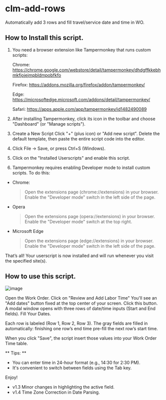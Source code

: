# clm-add-rows

Automatically add 3 rows and fill travel/service date and time in WO.

## How to Install this script.

1. You need a browser extension like Tampermonkey  that runs custom scripts:

    Chrome:  https://chrome.google.com/webstore/detail/tampermonkey/dhdgffkkebhmkfjojejmpbldmpobfkfo

    Firefox: https://addons.mozilla.org/firefox/addon/tampermonkey/

    Edge:    https://microsoftedge.microsoft.com/addons/detail/tampermonkey/

    Safari:  https://apps.apple.com/app/tampermonkey/id1482490089

2. After installing Tampermonkey, click its icon in the toolbar and choose "Dashboard" (or "Manage scripts").

3. Create a New Script
  Click "+" (plus icon) or "Add new script".
  Delete the default template, then paste the entire script code into the editor.

  4. Click File → Save, or press Ctrl+S (Windows).

  5. Click on the "Installed Userscripts" and enable this script.

  6. Tampermonkey requires enabling Developer mode to install custom scripts. To do this:
  - Chrome: 
     > Open the extensions page (chrome://extensions) in your browser.
     > Enable the "Developer mode" switch in the left side of the page.
 - Opera
   > Open the extensions page (opera://extensions) in your browser.
   > Enable the "Developer mode" switch at the top right.
 - Microsoft Edge 
   > Open the extensions page (edge://extensions) in your browser.
   > Enable the "Developer mode" switch in the left side of the page.

  That’s all! Your userscript is now installed and will run whenever you visit the specified site(s).


  ## How to use this script.
  ![image](https://github.com/user-attachments/assets/f08f8fd5-c7ed-4b8f-9528-8a2d9806202b)


  Open the Work Order.
  Click on "Review and Add Labor Time"
  You'll see an "Add dates" button fixed at the top center of your screen. Click this button.
  A modal window opens with three rows of date/time inputs (Start and End fields).
  Fill Your Dates.

  Each row is labeled (Row 1, Row 2, Row 3). The gray fields are filled in automatically: 
  finishing one row’s end time pre-fill the next row’s start time.

  When you click "Save", the script insert those values into your Work Order Time table.

  ** Tips: **
  - You can enter time in 24-hour format (e.g., 14:30 for 2:30 PM).
  - It's convenient to switch between fields using the Tab key.

  Enjoy! 


- v1.3 Minor changes in highlighting the active field.
- v1.4 Time Zone Correction in Date Parsing.
